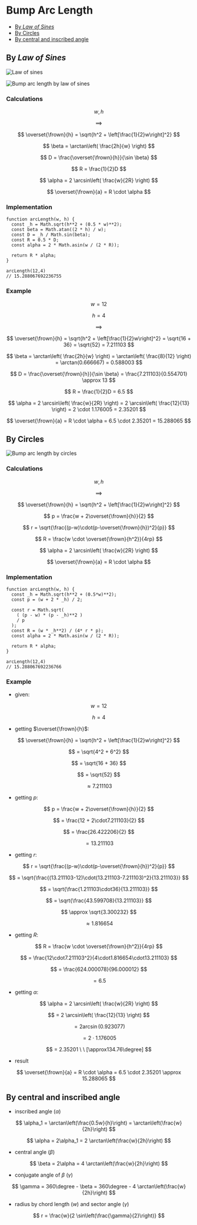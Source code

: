 # Bump Arc Length

- [By _Law of Sines_](#By-Law-of-Sines)
- [By Circles](#By-Circles)
- [By central and inscribed angle](#by-central-and-indcribed-angle)

## By _Law of Sines_

![Law of sines](https://github.com/damianc/dev-notes/blob/master/_images/math/law-of-sines.png "Law of sines")

![Bump arc length by law of sines](https://github.com/damianc/dev-notes/blob/master/_images/math/bump-arc-length-2.png "Bump arc length by law of sines")

### Calculations

$$
w, h
$$

$$
\implies
$$

$$
\overset{\frown}{h} = \sqrt{h^2 + \left[\frac{1}{2}w\right]^2}
$$

$$
\beta = \arctan\left( \frac{2h}{w} \right)
$$

$$
D = \frac{\overset{\frown}{h}}{\sin \beta}
$$

$$
R = \frac{1}{2}D
$$

$$
\alpha = 2 \arcsin\left( \frac{w}{2R} \right)
$$

$$
\overset{\frown}{a} = R \cdot \alpha
$$

### Implementation

```
function arcLength(w, h) {
  const _h = Math.sqrt(h**2 + (0.5 * w)**2);
  const beta = Math.atan((2 * h) / w);
  const D = _h / Math.sin(beta);
  const R = 0.5 * D;
  const alpha = 2 * Math.asin(w / (2 * R));

  return R * alpha;
}

arcLength(12,4)
// 15.288067692236755
```

### Example

$$
w = 12
$$

$$
h = 4
$$

$$
\implies
$$

$$
\overset{\frown}{h} = \sqrt{h^2 + \left[\frac{1}{2}w\right]^2} = \sqrt{16 + 36} = \sqrt{52} = 7.211103
$$

$$
\beta = \arctan\left( \frac{2h}{w} \right) = \arctan\left( \frac{8}{12} \right) = \arctan(0.666667) = 0.588003
$$

$$
D = \frac{\overset{\frown}{h}}{\sin \beta} = \frac{7.211103}{0.554701} \approx 13
$$

$$
R = \frac{1}{2}D = 6.5
$$

$$
\alpha = 2 \arcsin\left( \frac{w}{2R} \right) = 2 \arcsin\left( \frac{12}{13} \right) = 2 \cdot 1.176005 = 2.35201
$$

$$
\overset{\frown}{a} = R \cdot \alpha = 6.5 \cdot 2.35201 = 15.288065
$$

## By Circles

![Bump arc length by circles](https://github.com/damianc/dev-notes/blob/master/_images/math/bump-arc-length.png "Bump arc length by circles")

### Calculations

$$
w, h
$$


$$
\implies
$$

$$
\overset{\frown}{h} = \sqrt{h^2 + \left[\frac{1}{2}w\right]^2}
$$

$$
p = \frac{w + 2\overset{\frown}{h}}{2}
$$

$$
r = \sqrt{\frac{(p-w)\cdot(p-\overset{\frown}{h})^2}{p}}
$$

$$
R = \frac{w \cdot \overset{\frown}{h^2}}{4rp}
$$

$$
\alpha = 2 \arcsin\left( \frac{w}{2R} \right)
$$

$$
\overset{\frown}{a} = R \cdot \alpha
$$

### Implementation

```
function arcLength(w, h) {
  const _h = Math.sqrt(h**2 + (0.5*w)**2);
  const p = (w + 2 * _h) / 2;
 
  const r = Math.sqrt(
    ( (p - w) * (p - _h)**2 )
    / p 
  );
  const R = (w * _h**2) / (4* r * p);
  const alpha = 2 * Math.asin(w / (2 * R));
  
  return R * alpha;
}

arcLength(12,4)  
// 15.288067692236766
```

### Example

- given:

$$
w = 12
$$

$$
h = 4
$$

- getting $\overset{\frown}{h}$:

$$
\overset{\frown}{h} = \sqrt{h^2 + \left[\frac{1}{2}w\right]^2}
$$

$$
= \sqrt{4^2 + 6^2}
$$

$$
= \sqrt{16 + 36}
$$

$$
= \sqrt{52}
$$

$$
\approx 7.211103
$$

- getting $p$:

$$
p = \frac{w + 2\overset{\frown}{h}}{2}
$$

$$
= \frac{12 + 2\cdot7.211103}{2}
$$

$$
= \frac{26.422206}{2}
$$

$$
= 13.211103
$$

- getting $r$:

$$
r = \sqrt{\frac{(p-w)\cdot(p-\overset{\frown}{h})^2}{p}}
$$

$$
= \sqrt{\frac{(13.211103-12)\cdot(13.211103-7.211103)^2}{13.211103}}
$$

$$
= \sqrt{\frac{1.211103\cdot36}{13.211103}}
$$

$$
= \sqrt{\frac{43.599708}{13.211103}}
$$

$$
\approx \sqrt{3.300232}
$$

$$
\approx 1.816654
$$

- getting $R$:

$$
R = \frac{w \cdot \overset{\frown}{h^2}}{4rp}
$$

$$
= \frac{12\cdot7.211103^2}{4\cdot1.816654\cdot13.211103}
$$

$$
= \frac{624.000078}{96.000012}
$$

$$
= 6.5
$$

- getting $\alpha$:

$$
\alpha = 2 \arcsin\left( \frac{w}{2R} \right)
$$

$$
= 2 \arcsin\left( \frac{12}{13} \right)
$$

$$
= 2 \arcsin(0.923077)
$$

$$
= 2\cdot1.176005
$$

$$
= 2.35201 \ \ [\approx134.76\degree]
$$

- result

$$
\overset{\frown}{a} = R \cdot \alpha = 6.5 \cdot 2.35201 \approx 15.288065
$$

## By central and inscribed angle

- inscribed angle ($\alpha$)

$$
\alpha_1 = \arctan\left(\frac{0.5w}{h}\right) = \arctan\left(\frac{w}{2h}\right)
$$

$$
\alpha = 2\alpha_1 = 2 \arctan\left(\frac{w}{2h}\right)
$$

- central angle ($\beta$)

$$
\beta = 2\alpha = 4 \arctan\left(\frac{w}{2h}\right)
$$

- conjugate angle of $\beta$ ($\gamma$)

$$
\gamma = 360\degree - \beta = 360\degree - 4 \arctan\left(\frac{w}{2h}\right)
$$

- radius by chord length ($w$) and sector angle ($\gamma$)

$$
r = \frac{w}{2 \sin\left(\frac{\gamma}{2}\right)}
$$
